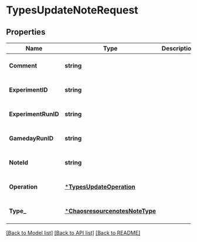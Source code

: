 # TypesUpdateNoteRequest

## Properties
Name | Type | Description | Notes
------------ | ------------- | ------------- | -------------
**Comment** | **string** |  | [optional] [default to null]
**ExperimentID** | **string** |  | [optional] [default to null]
**ExperimentRunID** | **string** |  | [optional] [default to null]
**GamedayRunID** | **string** |  | [optional] [default to null]
**NoteId** | **string** |  | [optional] [default to null]
**Operation** | [***TypesUpdateOperation**](types.UpdateOperation.md) |  | [optional] [default to null]
**Type_** | [***ChaosresourcenotesNoteType**](chaosresourcenotes.NoteType.md) |  | [optional] [default to null]

[[Back to Model list]](../README.md#documentation-for-models) [[Back to API list]](../README.md#documentation-for-api-endpoints) [[Back to README]](../README.md)

